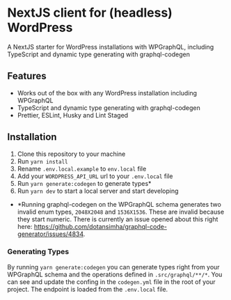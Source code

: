 # NextJS client for (headless) WordPress

A NextJS starter for WordPress installations with WPGraphQL, including TypeScript and dynamic type generating with graphql-codegen

## Features

- Works out of the box with any WordPress installation including WPGraphQL
- TypeScript and dynamic type generating with graphql-codegen
- Prettier, ESLint, Husky and Lint Staged

## Installation

1. Clone this repository to your machine
2. Run `yarn install`
3. Rename `.env.local.example` to `env.local` file
4. Add your `WORDPRESS_API_URL` url to your `.env.local` file
5. Run `yarn generate:codegen` to generate types\*
6. Run `yarn dev` to start a local server and start developing

- \*Running graphql-codegen on the WPGraphQL schema generates two invalid enum types, `2048X2048` and `1536X1536`. These are invalid because they start numeric. There is currently an issue opened about this right here: https://github.com/dotansimha/graphql-code-generator/issues/4834.

### Generating Types

By running `yarn generate:codegen` you can generate types right from your WPGraphQL schema and the operations defined in `.src/graphql/**/*`. You can see and update the confing in the `codegen.yml` file in the root of your project. The endpoint is loaded from the `.env.local` file.
